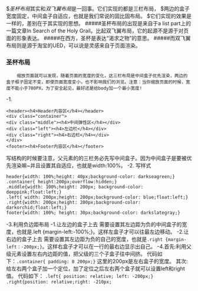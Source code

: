 $*圣杯布局*其实和*双飞翼布局*是一回事。它们实现的都是三栏布局，
$两边的盒子宽度固定，中间盒子自适应，也就是我们常说的固比固布局。
$它们实现的效果是一样的，差别在于其实现的思想。
	#####圣杯布局的出现是来自于a list part上的一篇文章In Search of the Holy Grail。比起双飞翼布局，它的起源不是源于对页面的形象表达。
	#####在西方，圣杯是表达“渴求之物”的意思。
	#####而双飞翼布局则是源于淘宝的UED，可以说是灵感来自于页面渲染。
### 圣杯布局
		缩放页面就可以发现，随着页面的宽度的变化，这三栏布局是中间盒子优先渲染，两边的盒子框子固定不变，即使页面宽度变小，也不影响我们的浏览。注意：当你缩放页面的时候，宽度不能小于700PX，为了安全起见，最好还是给body加一个最小宽度!
-1.
```
<header><h4>Header内容区</h4></header>
<div class="container">
<div class="middle"><h4>中间弹性区</h4></div> 
<div class="left"><h4>左边栏</h4></div> 
<div class="right"><h4>右边栏</h4></div>
</div>
<footer><h4>Footer内容区</h4></footer>
```
写结构的时候要注意，父元素的的三栏务必先写中间盒子。因为中间盒子是要被优先渲染嘛~并且设置其自适应，也就是width:100%。
-2.
写样式
```
header{width: 100%;height: 40px;background-color: darkseagreen;}
.container{ height:200px;overflow:hidden;}
.middle{width: 100%;height: 200px; background-color: deeppink;float:left;}
.left{ width: 200px;height: 200px;background-color: blue;float:left;}
.right{width: 200px;height: 200px;background-color: darkorchid;float:left;}
footer{width: 100%; height: 30px;background-color: darkslategray;}
```
-3.利用负边距布局
	-1.让左边的盒子上去
	需要设置其左边距为负的中间盒子的宽度，也就是.left {margin-left:-100%;}。这样左盒子才可以往最左边移动。
	-2.让右边的盒子上去
	需要设置其左边距为负的自己的宽度，也就是`.right {margin-left：-200px;}`。这样右盒子才可以在一行的最右边显示出自己。
-4.首先:利用父级元素设置左右内边距的值，把父级的三个子盒子往中间挤。
代码如下：`.container{ padding: 0 200px;}` 这里的200px是左右盒子的宽度。
其次:给左右两个盒子加一个定位，加了定位之后左右两个盒子就可以设置left和right值。
代码如下：
`.left{ position: relative; left: -200px;}`
`.right{position: relative;right: -210px;`
